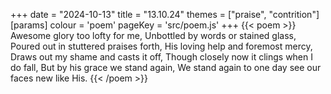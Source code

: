 +++
date = "2024-10-13"
title = "13.10.24"
themes = ["praise", "contrition"]
[params]
  colour = 'poem'
  pageKey = 'src/poem.js'
+++
{{< poem >}}
Awesome glory too lofty for me,
Unbottled by words or stained glass,
Poured out in stuttered praises forth,
His loving help and foremost mercy,
Draws out my shame and casts it off,
Though closely now it clings when I do fall,
But by his grace we stand again,
We stand again to one day see our faces new like His.
{{< /poem >}}
